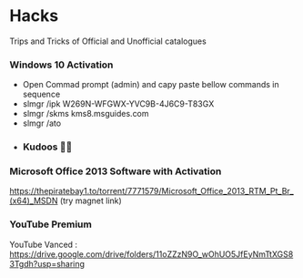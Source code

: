 # Hacks
Trips and Tricks of Official and Unofficial catalogues

### Windows 10 Activation
- Open Commad prompt (admin) and capy paste bellow commands in sequence
- slmgr /ipk W269N-WFGWX-YVC9B-4J6C9-T83GX
- slmgr /skms kms8.msguides.com
- slmgr /ato
- ### Kudoos 🎉🤟

### Microsoft Office 2013 Software with Activation
https://thepiratebay1.to/torrent/7771579/Microsoft_Office_2013_RTM_Pt_Br_(x64)_MSDN
(try magnet link)

### YouTube Premium
YouTube Vanced : https://drive.google.com/drive/folders/11oZZzN9O_wOhUO5JfEyNmTtXGS83Tgdh?usp=sharing
